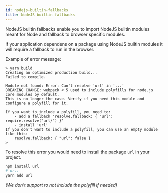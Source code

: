 ```yaml
---
id: nodejs-builtin-fallbacks
title: NodeJS builtin fallbacks
---
```


NodeJS builtin fallbacks enable you to import NodeJS builtin modules meant for Node and fallback to browser specific modules.

If your application dependens on a package using NodeJS builtin modules it will require a fallback to run in the browser.

Example of error message:

```
> yarn build
Creating an optimized production build...
Failed to compile.

Module not found: Error: Can't resolve 'url' in '...'
BREAKING CHANGE: webpack < 5 used to include polyfills for node.js core modules by default.
This is no longer the case. Verify if you need this module and configure a polyfill for it.

If you want to include a polyfill, you need to:
	- add a fallback 'resolve.fallback: { "url": require.resolve("url/") }'
	- install 'url'
If you don't want to include a polyfill, you can use an empty module like this:
	resolve.fallback: { "url": false }
>
```

To resolve this error you would need to install the package `url` in your project.

```bash
npm install url
# or..
yarn add url
```

_(We don't support to not include the polyfill if needed)_
